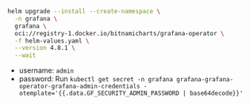 
```bash
helm upgrade --install --create-namespace \
  -n grafana \
  grafana \
  oci://registry-1.docker.io/bitnamicharts/grafana-operator \
  -f helm-values.yaml \
  --version 4.8.1 \
  --wait
```


* username: `admin`
* password: Run `kubectl get secret -n grafana grafana-grafana-operator-grafana-admin-credentials -otemplate='{{.data.GF_SECURITY_ADMIN_PASSWORD | base64decode}}'`